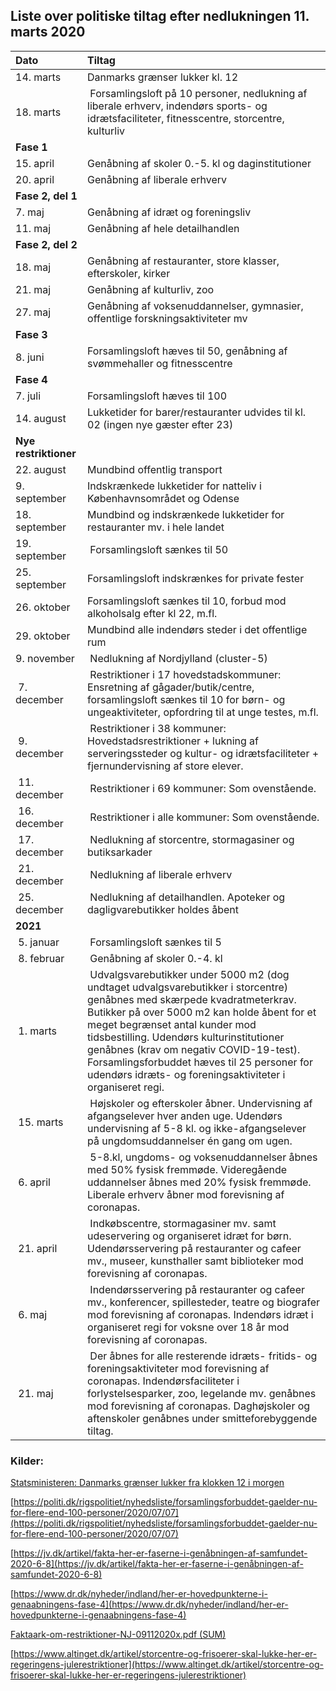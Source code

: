 ## Liste over politiske tiltag efter nedlukningen 11. marts 2020

| Dato | Tiltag |
|:--|:--|
| 14. marts | Danmarks grænser lukker kl. 12 |
| 18. marts | Forsamlingsloft på 10 personer, nedlukning af liberale erhverv, indendørs sports- og idrætsfaciliteter, fitnesscentre, storcentre, kulturliv |
| **Fase 1** |
| 15. april | Genåbning af skoler 0.-5. kl og daginstitutioner |
| 20. april | Genåbning af liberale erhverv |
| **Fase 2, del 1** |
| 7. maj | Genåbning af idræt og foreningsliv |
| 11. maj | Genåbning af hele detailhandlen |
| **Fase 2, del 2** |
| 18. maj | Genåbning af restauranter, store klasser, efterskoler, kirker |
| 21. maj | Genåbning af kulturliv, zoo |
| 27. maj | Genåbning af voksenuddannelser, gymnasier, offentlige forskningsaktiviteter mv |
| **Fase 3** |
| 8. juni | Forsamlingsloft hæves til 50, genåbning af svømmehaller og fitnesscentre |
| **Fase 4** |
| 7. juli | Forsamlingsloft hæves til 100 |
| 14. august | Lukketider for barer/restauranter udvides til kl. 02 (ingen nye gæster efter 23) |
| **Nye restriktioner** |
| 22. august | Mundbind offentlig transport |
| 9. september | Indskrænkede lukketider for natteliv i Københavnsområdet og Odense |
| 18. september | Mundbind og indskrænkede lukketider for restauranter mv. i hele landet |
| 19. september | Forsamlingsloft sænkes til 50
| 25. september | Forsamlingsloft indskrænkes for private fester |
| 26. oktober | Forsamlingsloft sænkes til 10, forbud mod alkoholsalg efter kl 22, m.fl. |
| 29. oktober | Mundbind alle indendørs steder i det offentlige rum |
| 9. november | Nedlukning af Nordjylland (cluster-5) |
| 7. december | Restriktioner i 17 hovedstadskommuner: Ensretning af gågader/butik/centre,  forsamlingsloft sænkes til 10 for børn- og ungeaktiviteter, opfordring til at unge testes, m.fl.  |
| 9. december | Restriktioner i 38 kommuner: Hovedstadsrestriktioner + lukning af serveringssteder og kultur- og idrætsfaciliteter + fjernundervisning af store elever.  |
| 11. december | Restriktioner i 69 kommuner: Som ovenstående.  |
| 16. december | Restriktioner i alle kommuner: Som ovenstående.  |
| 17. december | Nedlukning af storcentre, stormagasiner og butiksarkader |
| 21. december | Nedlukning af liberale erhverv |
| 25. december | Nedlukning af detailhandlen. Apoteker og dagligvarebutikker holdes åbent |
| **2021** |
| 5. januar | Forsamlingsloft sænkes til 5 |
| 8. februar | Genåbning af skoler 0.-4. kl |
| 1. marts | Udvalgsvarebutikker under 5000 m2 (dog undtaget udvalgsvarebutikker i storcentre) genåbnes med skærpede kvadratmeterkrav. Butikker på over 5000 m2 kan holde åbent for et meget begrænset antal kunder mod tidsbestilling. Udendørs kulturinstitutioner genåbnes (krav om negativ COVID-19-test). Forsamlingsforbuddet hæves til 25 personer for udendørs idræts- og foreningsaktiviteter i organiseret regi.|
| 15. marts | Højskoler og efterskoler åbner. Undervisning af afgangselever hver anden uge. Udendørs undervisning af 5-8 kl. og ikke-afgangselever på ungdomsuddannelser én gang om ugen. |
| 6. april | 5-8.kl, ungdoms- og voksenuddannelser åbnes med 50% fysisk fremmøde. Videregående uddannelser åbnes med 20% fysisk fremmøde. Liberale erhverv åbner mod forevisning af coronapas.  |
| 21. april | Indkøbscentre, stormagasiner mv. samt udeservering og organiseret idræt for børn. Udendørsservering på restauranter og cafeer mv., museer, kunsthaller samt biblioteker mod forevisning af coronapas. |
| 6. maj | Indendørsservering på restauranter og cafeer mv., konferencer, spillesteder, teatre og biografer mod forevisning af coronapas. Indendørs idræt i organiseret regi for voksne over 18 år mod forevisning af coronapas. |
| 21. maj | Der åbnes for alle resterende idræts- fritids- og foreningsaktiviteter mod forevisning af coronapas. Indendørsfaciliteter i forlystelsesparker, zoo, legelande mv. genåbnes mod forevisning af coronapas. Daghøjskoler og aftenskoler genåbnes under smitteforebyggende tiltag.  |



### Kilder:

[Statsministeren: Danmarks grænser lukker fra klokken 12 i morgen](https://www.dr.dk/nyheder/indland/statsministeren-danmarks-graenser-lukker-fra-klokken-12-i-morgen)

[https://politi.dk/rigspolitiet/nyhedsliste/forsamlingsforbuddet-gaelder-nu-for-flere-end-100-personer/2020/07/07](https://politi.dk/rigspolitiet/nyhedsliste/forsamlingsforbuddet-gaelder-nu-for-flere-end-100-personer/2020/07/07)

[https://jv.dk/artikel/fakta-her-er-faserne-i-genåbningen-af-samfundet-2020-6-8](https://jv.dk/artikel/fakta-her-er-faserne-i-genåbningen-af-samfundet-2020-6-8)

[https://www.dr.dk/nyheder/indland/her-er-hovedpunkterne-i-genaabningens-fase-4](https://www.dr.dk/nyheder/indland/her-er-hovedpunkterne-i-genaabningens-fase-4)

[Faktaark-om-restriktioner-NJ-09112020x.pdf (SUM)](https://sum.dk/Aktuelt/Nyheder/Coronavirus/2020/November/~/media/Filer%20-%20dokumenter/01-corona/Faktaark-om-restriktioner-NJ-09112020x.pdf)

[https://www.altinget.dk/artikel/storcentre-og-frisoerer-skal-lukke-her-er-regeringens-julerestriktioner](https://www.altinget.dk/artikel/storcentre-og-frisoerer-skal-lukke-her-er-regeringens-julerestriktioner)
